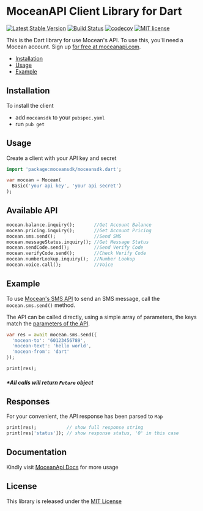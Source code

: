 MoceanAPI Client Library for Dart
============================
[![Latest Stable Version](https://img.shields.io/pub/v/moceansdk.svg)](https://pub.dev/packages/moceansdk)
[![Build Status](https://img.shields.io/travis/com/MoceanAPI/mocean-sdk-dart.svg)](https://travis-ci.com/MoceanAPI/mocean-sdk-dart)
[![codecov](https://img.shields.io/codecov/c/github/MoceanAPI/mocean-sdk-dart.svg)](https://codecov.io/gh/MoceanAPI/mocean-sdk-dart)
[![MIT license](https://img.shields.io/badge/license-MIT-brightgreen.svg)](http://opensource.org/licenses/MIT)

This is the Dart library for use Mocean's API. To use this, you'll need a Mocean account. Sign up [for free at 
moceanapi.com][signup].

 * [Installation](#installation)
 * [Usage](#usage)
 * [Example](#example)
 
## Installation

To install the client

- add `moceansdk` to your `pubspec.yaml`
- run `pub get`

## Usage

Create a client with your API key and secret

```dart
import 'package:moceansdk/moceansdk.dart';

var mocean = Mocean(
  Basic('your api key', 'your api secret')
);
```

## Available API
```dart
mocean.balance.inquiry();       //Get Account Balance
mocean.pricing.inquiry();       //Get Account Pricing
mocean.sms.send();              //Send SMS
mocean.messageStatus.inquiry(); //Get Message Status
mocean.sendCode.send();         //Send Verify Code
mocean.verifyCode.send();       //Check Verify Code
mocean.numberLookup.inquiry();  //Number Lookup
mocean.voice.call();            //Voice
```

## Example

To use [Mocean's SMS API][doc_sms] to send an SMS message, call the `mocean.sms.send()` method.

The API can be called directly, using a simple array of parameters, the keys match the [parameters of the API][doc_sms].

```dart
var res = await mocean.sms.send({
  'mocean-to': '60123456789',
  'mocean-text': 'hello world',
  'mocean-from': 'dart'
});

print(res);
```

##### *All calls will return `Future` object

## Responses

For your convenient, the API response has been parsed to `Map`

```dart
print(res);           // show full response string
print(res['status']); // show response status, '0' in this case
```

## Documentation

Kindly visit [MoceanApi Docs][doc_main] for more usage

## License

This library is released under the [MIT License][license]

[signup]: https://dashboard.moceanapi.com/register?medium=github&campaign=sdk-go
[doc_main]: https://moceanapi.com/docs/?dart
[doc_sms]: https://moceanapi.com/docs/?dart#send-sms
[license]: LICENSE